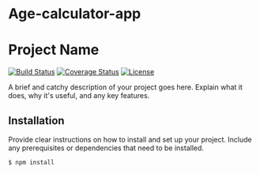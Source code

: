 # Age-calculator-app
# Project Name

[![Build Status](https://img.shields.io/travis/username/repo.svg)](https://travis-ci.org/username/repo)
[![Coverage Status](https://img.shields.io/codecov/c/github/username/repo.svg)](https://codecov.io/gh/username/repo)
[![License](https://img.shields.io/badge/license-MIT-blue.svg)](https://github.com/username/repo/blob/master/LICENSE)

A brief and catchy description of your project goes here. Explain what it does, why it's useful, and any key features.

## Installation

Provide clear instructions on how to install and set up your project. Include any prerequisites or dependencies that need to be installed. 

```bash
$ npm install

